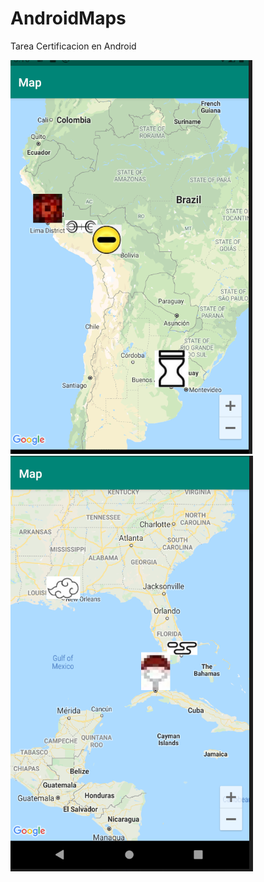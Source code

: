# AndroidMaps
Tarea Certificacion en Android

![alt test](app/src/Captura1.PNG)
![alt test](app/src/Captura2.PNG)
